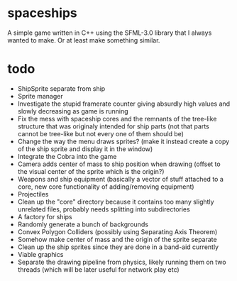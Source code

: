 # spaceships
A simple game written in C++ using the SFML-3.0 library that I always wanted to make. Or at least make something similar.
# todo
- ShipSprite separate from ship
- Sprite manager
- Investigate the stupid framerate counter giving absurdly high values and slowly decreasing as game is running
- Fix the mess with spaceship cores and the remnants of the tree-like structure that was originaly intended for ship parts (not that parts cannot be tree-like but not every one of them should be)
- Change the way the menu draws sprites? (make it instead create a copy of the ship sprite and display it in the window)
- Integrate the Cobra into the game
- Camera adds center of mass to ship position when drawing (offset to the visual center of the sprite which is the origin?)
- Weapons and ship equipment (basically a vector of stuff attached to a core, new core functionality of adding/removing equipment)
- Projectiles
- Clean up the "core" directory because it contains too many slightly unrelated files, probably needs splitting into subdirectories
- A factory for ships
- Randomly generate a bunch of backgrounds
- Convex Polygon Colliders (possibly using Separating Axis Theorem)
- Somehow make center of mass and the origin of the sprite separate
- Clean up the ship sprites since they are done in a band-aid currently
- Viable graphics
- Separate the drawing pipeline from physics, likely running them on two threads (which will be later useful for network play etc)

